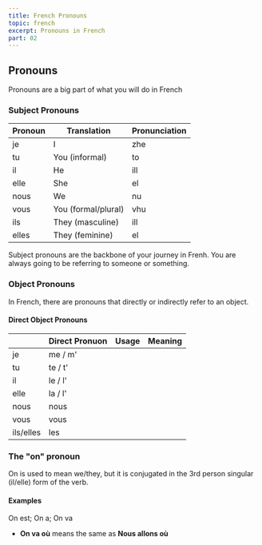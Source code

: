 ```yaml
---
title: French Pronouns
topic: french
excerpt: Pronouns in French
part: 02
---
```


## Pronouns

Pronouns are a big part of what you will do in French

### Subject Pronouns

| Pronoun | Translation         | Pronunciation |
| ------- | ------------------- | ------------- |
| je      | I                   | zhe           |
| tu      | You (informal)      | to            |
| il      | He                  | ill           |
| elle    | She                 | el            |
| nous    | We                  | nu            |
| vous    | You (formal/plural) | vhu           |
| ils     | They (masculine)    | ill           |
| elles   | They (feminine)     | el            |

Subject pronouns are the backbone of your journey in Frenh. You are always going to be referring to someone or something.

### Object Pronouns

In French, there are pronouns that directly or indirectly refer to an object.

#### Direct Object Pronouns

|           | Direct Pronuon | Usage | Meaning |
| --------- | -------------- | ----- | ------- |
| je        | me / m'        |
| tu        | te / t'        |
| il        | le / l'        |
| elle      | la / l'        |
| nous      | nous           |
| vous      | vous           |
| ils/elles | les            |

### The "on" pronoun

On is used to mean we/they, but it is conjugated in the 3rd person singular (il/elle) form of the verb.

#### Examples

On est; On a; On va

- **On va où** means the same as **Nous allons où**
